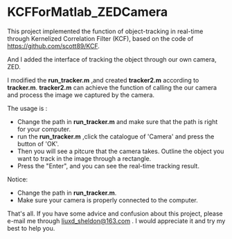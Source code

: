 # KCFForMatlab_ZEDCamera
This project implemented the function of object-tracking in real-time through Kernelized Correlation Filter (KCF), based on the code of https://github.com/scott89/KCF. 

And I added the interface of tracking the object through our own camera, ZED.

I modified the **run_tracker.m** ,and created **tracker2.m** according to **tracker.m**.  **tracker2.m** can achieve the function of calling the our camera and process the image we captured by the camera.

The usage is :

- Change the path in **run_tracker.m** and make sure that the path is right for your computer. 
- run the **run_tracker.m** ,click the catalogue of 'Camera' and press the button of 'OK'. 
- Then you will see a pitcure that the camera takes. Outline the object you want to track in the image through a rectangle. 
- Press the "Enter", and you can see the real-time tracking result.

Notice:

- Change the path in **run_tracker.m**.
- Make sure your camera is properly connected to the computer.



That's all. If you have some advice and confusion about this project, please e-mail me through liuxd_sheldon@163.com . I would appreciate it and try my best to help you. 
